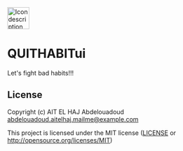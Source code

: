 <img src="https://github.com/user-attachments/assets/729e36cd-6972-41cc-b0fa-a417721ae51b" alt="Icon description" width="50" height="50">

#     QUITHABITui

Let's fight bad habits!!!

## License

Copyright (c) AIT EL HAJ Abdelouadoud <abdelouadoud.aitelhaj.mailme@example.com>

This project is licensed under the MIT license ([LICENSE] or <http://opensource.org/licenses/MIT>)

[LICENSE]: ./LICENSE
